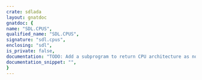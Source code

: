```yaml
---
crate: sdlada
layout: gnatdoc
gnatdoc: {
name: "SDL.CPUS",
qualified_name: "SDL.CPUS",
signature: "sdl.cpus",
enclosing: "sdl",
is_private: false,
documentation: "TODO: Add a subprogram to return CPU architecture as not all platforms will have the same one, i.e.\nAndroid on ARM, MIPS, x86.",
documentation_snippet: "",
}
---
```

